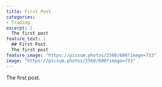 ```yaml
---
title: First Post
categories:
- Trading
excerpt: |
  The first post
feature_text: |
  ## First Post
  The first post
feature_image: "https://picsum.photos/2560/600?image=733"
image: "https://picsum.photos/2560/600?image=733"
---
```



<p>The first post.